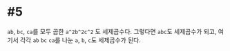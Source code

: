 # #5

`ab`, `bc`, `ca`를 모두 곱한 `a^2b^2c^2` 도 세제곱수다. 그렇다면 `abc`도 세제곱수가 되고, 여기서 각각 `ab` `bc` `ca`를 나눈 `a`, `b`, `c`도 세제곱수가 된다.
